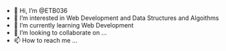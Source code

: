 - 👋 Hi, I’m @ETB036
- 👀 I’m interested in Web Development and Data Structures and Algoithms 
- 🌱 I’m currently learning Web Development
- 💞️ I’m looking to collaborate on ...
- 📫 How to reach me ...

<!---
ETB036/ETB036 is a ✨ special ✨ repository because its `README.md` (this file) appears on your GitHub profile.
You can click the Preview link to take a look at your changes.
--->

